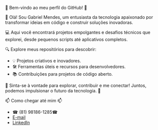 🚀 Bem-vindo ao meu perfil do GitHub! 🚀

👋 Olá! Sou Gabriel Mendes, um entusiasta da tecnologia apaixonado por transformar ideias em código e construir soluções inovadoras.

💻 Aqui você encontrará projetos empolgantes e desafios técnicos que explorei, desde pequenos scripts até aplicativos completos.

🔍 Explore meus repositórios para descobrir:

- 💡 Projetos criativos e inovadores.
- 🛠️ Ferramentas úteis e recursos para desenvolvedores.
- 📚 Contribuições para projetos de código aberto.

🌟 Sinta-se à vontade para explorar, contribuir e me conectar! Juntos, podemos impulsionar o futuro da tecnologia. 🌟

📫 Como chegar até mim 📫
- ☎ (81) 98186-1285☎
- <a href="malito:gabriel1902008@hotmail.com">E-mail</a><br>
- <a href = "https://www.linkedin.com/in/gabriel-mendes-roque-622396124/"> LinkedIn</a>

<!---
GabrielMendes16/GabrielMendes16 is a ✨ special ✨ repository because its `README.md` (this file) appears on your GitHub profile.
You can click the Preview link to take a look at your changes.
--->
